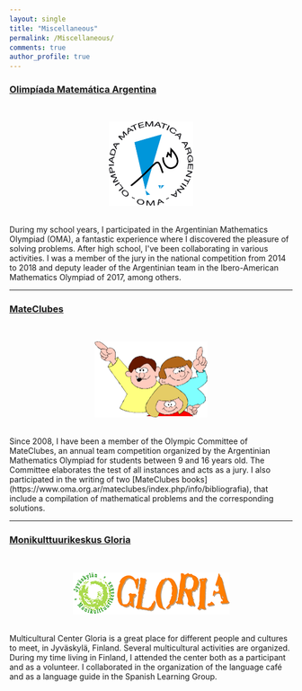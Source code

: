 ```yaml
---
layout: single
title: "Miscellaneous"
permalink: /Miscellaneous/
comments: true
author_profile: true
---
```


### [Olimpíada Matemática Argentina](https://www.oma.org.ar/)
<br/>
<p align="center">
<img src="/others/logo-oma.gif"  width="150" height="150"/>
</p>
<br/>
During my school years, I participated in the Argentinian Mathematics Olympiad (OMA), a fantastic experience where I discovered the pleasure of solving problems. After high school, I've been collaborating in various activities. I was a member of the jury in the national competition from 2014 to 2018 and
deputy leader of the Argentinian team in the Ibero-American Mathematics Olympiad of 2017, among others.

--- 

### [MateClubes](https://www.oma.org.ar/mateclubes/index.php)
<br/>
<p align="center">
<img src="/others/logo400.png"  width="200" height="135.5 "/>
</p>
<br/>
Since 2008, I have been a member of the Olympic Committee of MateClubes, an annual team competition organized by the Argentinian Mathematics Olympiad 
for students between 9 and 16 years old. The Committee elaborates the test of all instances and acts as a jury. I also participated in the writing of two 
[MateClubes books](https://www.oma.org.ar/mateclubes/index.php/info/bibliografia), that include a compilation of mathematical problems and the corresponding solutions. 

--- 


### [Monikulttuurikeskus Gloria](https://www.gloriajkl.fi/)
<br/>
<p align="center">
<img src="/others/gloria_logo.png"/>
</p>
<br/>
Multicultural Center Gloria is a great place for different people and cultures to meet, in Jyväskylä, Finland. Several multicultural activities are organized. During my time living in Finland, I attended the center both as a participant and as a volunteer. I collaborated in the organization of the language café and as a language guide in the Spanish Learning Group.

